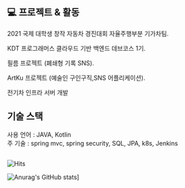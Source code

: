 
## 💻 프로젝트 & 활동
2021 국제 대학생 창작 자동차 경진대회 자율주행부분 기가차팀. 

KDT 프로그래머스 클라우드 기반 백엔드 데브코스 1기. 

필름 프로젝트 (폐쇄형 기록 SNS). 

ArtKu 프로젝트 (예술인 구인구직,SNS 어플리케이션).  

전기차 인프라 서버 개발  


## 기술 스택
사용 언어 : JAVA, Kotlin  
주 기술 : spring mvc, spring security, SQL, JPA, k8s, Jenkins

## 
<!--방문자 수 -->
![Hits](https://hits.seeyoufarm.com/api/count/incr/badge.svg?url=https%3A%2F%2Fgithub.com%2F16min99&count_bg=%230078FF&title_bg=%23000000&icon=github.svg&icon_color=%23FFFFFF&title=visitors&edge_flat=false)

![Anurag's GitHub stats](https://github-readme-stats.vercel.app/api?username=16min99)]


<!--
**16min99/16min99** is a ✨ _special_ ✨ repository because its `README.md` (this file) appears on your GitHub profile.

Here are some ideas to get you started:

- 🔭 I’m currently working on ...
- 🌱 I’m currently learning ...
- 👯 I’m looking to collaborate on ...
- 🤔 I’m looking for help with ...
- 💬 Ask me about ...
- 📫 How to reach me: ...
- 😄 Pronouns: ...
- ⚡ Fun fact: ...
-->
